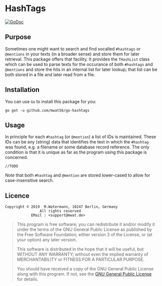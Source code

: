 # HashTags

[![GoDoc](https://godoc.org/github.com/mwat56/go-hashtags?status.svg)](https://godoc.org/github.com/mwat56/go-hashtags)

## Purpose

Sometimes one might want to search and find socalled `#hashtags` or `@mentions` in your texts (in a broader sense) and store them for later retrieval.
This package offers that facility.
It provides the `THashList` class which can be used to parse texts for the occurance of both `#hashtags` and `@mentions` and store the hits in an internal list for later lookup; that list can be both stored in a file and later read from a file.

## Installation

You can use `Go` to install this package for you:

    go get -u github.com/mwat56/go-hashtags

## Usage

In principle for each `#hashtag` (or `@mention`) a list of IDs is maintained.
These IDs can be any (string) data that identifies the text in which the `#hashtag` was found, e.g. a filename or some database record reference.
The only condition is that it is unique as far as the program using this package is concerned.

    //TODO

_Note_ that both `#hashtag` and `@mention` are stored lower-cased to allow for case-insensitive search.

## Licence

    Copyright © 2019  M.Watermann, 10247 Berlin, Germany
                    All rights reserved
                EMail : <support@mwat.de>

> This program is free software; you can redistribute it and/or modify it under the terms of the GNU General Public License as published by the Free Software Foundation; either version 3 of the License, or (at your option) any later version.
>
> This software is distributed in the hope that it will be useful, but WITHOUT ANY WARRANTY; without even the implied warranty of MERCHANTABILITY or FITNESS FOR A PARTICULAR PURPOSE.
>
> You should have received a copy of the GNU General Public License along with this program. If not, see the [GNU General Public License](http://www.gnu.org/licenses/gpl.html) for details.
